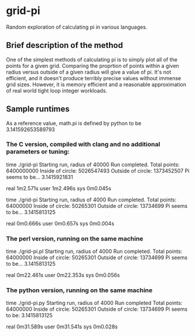 # grid-pi
Random exploration of calculating pi in various languages.

## Brief description of the method
One of the simplest methods of calculating pi is to simply plot all of the points for a given grid. Comparing the proprtion of points within a given radius versus outside of a given radius will give a value of pi. It's not efficient, and it doesn't produce terribly precise values without immense grid sizes. However, it is memory efficient and a reasonable approximation of real world tight loop integer workloads.

## Sample runtimes
As a reference value, math.pi is defined by python to be 3.141592653589793


### The C version, compiled with clang and no additional parameters or tuning:
time ./grid-pi
Starting run, radius of 40000
Run completed.
Total points: 6400000000
Inside of circle: 5026547493
Outside of circle: 1373452507
Pi seems to be... 3.1415921831

real	1m2.571s
user	1m2.496s
sys	0m0.045s

time ./grid-pi
Starting run, radius of 4000
Run completed.
Total points: 64000000
Inside of circle: 50265301
Outside of circle: 13734699
Pi seems to be... 3.1415813125

real	0m0.666s
user	0m0.657s
sys	0m0.004s

### The perl version, running on the same machine
time ./grid-pi.pl
Starting run, radius of 4000
Run completed.
Total points: 64000000
Inside of circle: 50265301
Outside of circle: 13734699
Pi seems to be... 3.1415813125

real	0m22.461s
user	0m22.353s
sys	0m0.056s


### The python version, running on the same machine
time ./grid-pi.py
Starting run, radius of 4000
Run completed
Total points: 64000000
Inside of circle: 50265301
Outside of circle: 13734699
Pi seems to be: 3.1415813125

real	0m31.589s
user	0m31.541s
sys	0m0.028s

